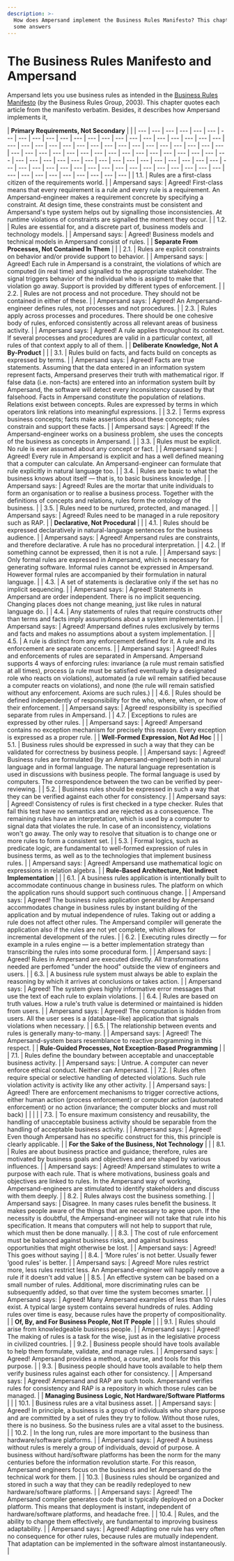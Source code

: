 ```yaml
---
description: >-
  How does Ampersand implement the Business Rules Manifesto? This chapter has
  some answers
---
```


# The Business Rules Manifesto and Ampersand

Ampersand lets you use business rules as intended in the [Business Rules Manifesto](http://www.businessrulesgroup.org/brmanifesto/BRManifesto.pdf) \(by the Business Rules Group, 2003\). This chapter quotes each article from the manifesto verbatim. Besides, it describes how Ampersand implements it,

| **Primary Requirements, Not Secondary** |  |
| --- | --- | --- | --- | --- | --- | --- | --- | --- | --- | --- | --- | --- | --- | --- | --- | --- | --- | --- | --- | --- | --- | --- | --- | --- | --- | --- | --- | --- | --- | --- | --- | --- | --- | --- | --- | --- | --- | --- | --- | --- | --- | --- | --- | --- | --- | --- | --- | --- | --- | --- | --- | --- | --- | --- | --- | --- | --- | --- | --- | --- | --- | --- | --- | --- | --- | --- | --- | --- | --- | --- | --- | --- | --- | --- | --- | --- | --- | --- | --- | --- | --- | --- | --- | --- | --- | --- | --- | --- | --- | --- | --- | --- | --- |
| 1.1. | Rules are a first-class citizen of the requirements world. |
| Ampersand says: | Agreed! First-class means that every requirement is a rule and every rule is a requirement. An Ampersand-engineer makes a requirement concrete by specifying a constraint. At design time, these constraints must be consistent and Ampersand's type system helps out by signalling those inconsistencies. At runtime violations of constraints are signalled the moment they occur. |
| 1.2. | Rules are essential for, and a discrete part of, business models and technology models. |
| Ampersand says: | Agreed! Business models and technical models in Ampersand consist of rules. |
| **Separate From Processes, Not Contained In Them** |  |
| 2.1. | Rules are explicit constraints on behavior and/or provide support to behavior. |
| Ampersand says: | Agreed! Each rule in Ampersand is a constraint, the violations of which are computed \(in real time\) and signalled to the appropriate stakeholder. The signal triggers behavior of the individual who is assignd to make that violation go away. Support is provided by different types of enforcement. |
| 2.2. | Rules are not process and not procedure.  They should not be contained in either of these. |
| Ampersand says: | Agreed! An Ampersand-engineer defines rules, not processes and not procedures. |
| 2.3. | Rules apply across processes and procedures.  There should be one cohesive body of rules, enforced consistently across all relevant areas of business activity. |
| Ampersand says: | Agreed! A rule applies throughout its context. If several processes and procedures are valid in a particular context, all rules of that context apply to all of them. |
| **Deliberate Knowledge, Not A By-Product** |  |
| 3.1. | Rules build on facts, and facts build on concepts as expressed by terms. |
| Ampersand says: | Agreed! Facts are true statements. Assuming that the data entered in an information system represent facts, Ampersand preserves their truth with mathematical rigor. If false data \(i.e. non-facts\) are entered into an information system built by Ampersand, the software will detect every inconsistency caused by that falsehood. Facts in Ampersand constitute the population of relations. Relations exist between concepts. Rules are expressed by terms in which operators link relations into meaningful expressions. |
| 3.2. | Terms express business concepts; facts make assertions about these concepts; rules constrain and support these facts. |
| Ampersand says: | Agreed! If the Ampersand-engineer works on a business problem, she uses the concepts of the business as concepts in Ampersand. |
| 3.3. | Rules must be explicit.  No rule is ever assumed about any concept or fact. |
| Ampersand says: | Agreed! Every rule in Ampersand is explicit and has a well defined meaning that a computer can calculate. An Ampersand-engineer can formulate that rule explicitly in natural language too. |
| 3.4. | Rules are basic to what the business knows about itself — that is, to basic business knowledge. |
| Ampersand says: | Agreed! Rules are the mortar that unite individuals to form an organisation or to realise a business process. Together with the definitions of concepts and relations, rules form the ontology of the business. |
| 3.5. | Rules need to be nurtured, protected, and managed. |
| Ampersand says: | Agreed! Rules need to be managed in a rule repository such as RAP. |
| **Declarative, Not Procedural** |  |
| 4.1. | Rules should be expressed declaratively in natural-language sentences for the business audience. |
| Ampersand says: | Agreed! Ampersand rules are constraints, and therefore declarative. A rule has no procedural interpretation.  |
| 4.2. | If something cannot be expressed, then it is not a rule. |
| Ampersand says: | Only formal rules are expressed in Ampersand, which is necessary for generating software. Informal rules cannot be expressed in Ampersand. However formal rules are accompanied by their formulation in natural language. |
| 4.3. | A set of statements is declarative only if the set has no implicit sequencing. |
| Ampersand says: | Agreed! Statements in Ampersand are order independent. There is no implicit sequencing. Changing places does not change meaning, just like rules in natural language do. |
| 4.4. | Any statements of rules that require constructs other than terms and facts imply assumptions about a system implementation. |
| Ampersand says: | Agreed! Ampersand defines rules exclusively by terms and facts and makes no assumptions about a system implementation. |
| 4.5. | A rule is distinct from any enforcement defined for it.  A rule and its enforcement are separate concerns. |
| Ampersand says: | Agreed! Rules and enforcements of rules are separated in Ampersand. Ampersand supports 4 ways of enforcing rules: invariance \(a rule must remain satisfied at all times\), process \(a rule must be satisfied eventually by a designated role who reacts on violations\), automated \(a rule wil remain satified because a computer reacts on violations\), and none \(the rule will remain satisfied without any enforcement. Axioms are such rules.\) |
| 4.6. | Rules should be defined independently of responsibility for the who, where, when, or how of their enforcement. |
| Ampersand says: | Agreed! responsibility is specified separate from rules in Ampersand. |
| 4.7. | Exceptions to rules are expressed by other rules. |
| Ampersand says: | Agreed! Ampersand contains no exception mechanism for precisely this reason. Every exception is expressed as a proper rule. |
| **Well-Formed Expression, Not Ad Hoc** |  |
| 5.1. | Business rules should be expressed in such a way that they can be validated for correctness by business people. |
| Ampersand says: | Agreed! Business rules are formulated \(by an Ampersand-engineer\) both in natural language and in formal language. The natural language representation is used in discussions with business people. The formal language is used by computers. The correspondence between the two can be verified by peer-reviewing. |
| 5.2. | Business rules should be expressed in such a way that they can be verified against each other for consistency. |
| Ampersand says: | Agreed! Consistency of rules is first checked in a type checker. Rules that fail this test have no semantics and are rejected as a consequence. The remaining rules have an interpretation, which is used by a computer to signal data that violates the rule. In case of an inconsistency,  violations won't go away. The only way to resolve that situation is to change one or more rules to form a consistent set.  |
| 5.3. | Formal logics, such as predicate logic, are fundamental to well-formed expression of rules in business terms, as well as to the technologies that implement business rules. |
| Ampersand says: | Agreed! Ampersand use mathematical logic on expressions in relation algebra. |
| **Rule-Based Architecture, Not Indirect Implementation** |  |
| 6.1. | A business rules application is intentionally built to accommodate continuous change in business rules.  The platform on which the application runs should support such continuous change. |
| Ampersand says: | Agreed! The business rules application generated by Ampersand accommodates change in business rules by instant building of the application and by mutual independence of rules. Taking out or adding a rule does not affect other rules. The Ampersand compiler will generate the application also if the rules are not yet complete, which allows for incremental development of the rules.  |
| 6.2. | Executing rules directly — for example in a rules engine — is a better implementation strategy than transcribing the rules into some procedural form. |
| Ampersand says: | Agreed! Rules in Ampersand are executed directly. All transformations needed are perfomed "under the hood" outside the view of engineers and users. |
| 6.3. | A business rule system must always be able to explain the reasoning by which it arrives at conclusions or takes action. |
| Ampersand says: | Agreed! The system gives highly informative error messages that use the text of each rule to explain violations. |
| 6.4. | Rules are based on truth values.  How a rule's truth value is determined or maintained is hidden from users. |
| Ampersand says: | Agreed! The computation is hidden from users. All the user sees is a \(database-like\) application that signals violations when necessary. |
| 6.5. | The relationship between events and rules is generally many-to-many. |
| Ampersand says: | Agreed! The Ampersand-system bears resemblance to reactive programming in this respect. |
| **Rule-Guided Processes, Not Exception-Based Programming** |  |
| 7.1. | Rules define the boundary between acceptable and unacceptable business activity. |
| Ampersand says: | Untrue. A computer can never enforce ethical conduct. Neither can Ampersand. |
| 7.2. | Rules often require special or selective handling of detected violations.  Such rule violation activity is activity like any other activity. |
| Ampersand says: | Agreed! There are enforcement mechanisms to trigger corrective actions, either human action \(process enforcement\) or computer action \(automated enforcement\) or no action \(invariance; the computer blocks and must roll back\) |
|  |  |
| 7.3. | To ensure maximum consistency and reusability, the handling of unacceptable business activity should be separable from the handling of acceptable business activity. |
| Ampersand says: | Agreed! Even though Ampersand has no specific construct for this, this principle is clearly applicable. |
| **For the Sake of the Business, Not Technology** |  |
| 8.1. | Rules are about business practice and guidance; therefore, rules are motivated by business goals and objectives and are shaped by various influences. |
| Ampersand says: | Agreed! Ampersand stimulates to write a purpose with each rule. That is where motivations, business goals and objectives are linked to rules. In the Ampersand way of working, Ampersand-engineers are stimulated to identify stakeholders and discuss with them deeply. |
| 8.2. | Rules always cost the business something. |
| Ampersand says: | Disagree. In many cases rules benefit the business. It makes people aware of the things that are necessary to agree upon. If the necessity is doubtful, the Ampersand-engineer will not take that rule into his specification. It means that computers will not help to support that rule, which must then be done manually. |
| 8.3. | The cost of rule enforcement must be balanced against business risks, and against business opportunities that might otherwise be lost. |
| Ampersand says: | Agreed! This goes without saying |
| 8.4. | ‘More rules’ is not better.  Usually fewer ‘good rules’ is better. |
| Ampersand says: | Agreed! More rules restrict more, less rules restrict less. An Ampersand-engineer will happily remove a rule if it doesn't add value |
| 8.5. | An effective system can be based on a small number of rules.  Additional, more discriminating rules can be subsequently added, so that over time the system becomes smarter. |
| Ampersand says: | Agreed! Many Ampersand examples of less than 10 rules exist. A typical large system contains several hundreds of rules. Adding rules over time is easy, because rules have the property of compositionality. |
| **Of, By, and For Business People, Not IT People** |  |
| 9.1. | Rules should arise from knowledgeable business people. |
| Ampersand says: | Agreed! The making of rules is a task for the wise, just as in the legislative process in civilized countries. |
| 9.2. | Business people should have tools available to help them formulate, validate, and manage rules. |
| Ampersand says: | Agreed! Ampersand provides a method, a course, and tools for this purpose. |
| 9.3. | Business people should have tools available to help them verify business rules against each other for consistency. |
| Ampersand says: | Agreed! Ampersand and RAP are such tools. Ampersand verifies rules for consistency and RAP is a repository in which those rules can be managed. |
| **Managing Business Logic, Not Hardware/Software Platforms** |  |
| 10.1. | Business rules are a vital business asset. |
| Ampersand says: | Agreed! In principle, a business is a group of individuals who share purpose and are committed by a set of rules they try to follow. Without those rules, there is no business. So the business rules are a vital asset to the business. |
| 10.2. | In the long run, rules are more important to the business than hardware/software platforms. |
| Ampersand says: | Agreed! A business without rules is merely a group of individuals, devoid of purpose. A business without hard/software platforms has been the norm for the many centuries before the information revolution starte. For this reason, Ampersand engineers focus on the business and let Ampersand do the technical work for them. |
| 10.3. | Business rules should be organized and stored in such a way that they can be readily redeployed to new hardware/software platforms. |
| Ampersand says: | Agreed! The Ampersand compiler generates code that is typically deployed on a Docker platform. This means that deployment is instant, independent of hardware/software platforms, and headache free. |
| 10.4. | Rules, and the ability to change them effectively, are fundamental to improving business adaptability. |
| Ampersand says: | Agreed! Adapting one rule has very often no consequence for other rules, because rules are mutually independent. That adaptation can be implemented in the software almost instantaneously.  |

